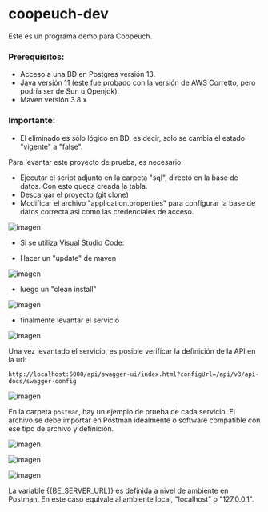 # coopeuch-dev

Este es un programa demo para Coopeuch.
### Prerequisitos:
  - Acceso a una BD en Postgres versión 13.
  - Java versión 11 (este fue probado con la versión de AWS Corretto, pero podría ser de Sun u Openjdk).
  - Maven versión 3.8.x

### Importante:
  - El eliminado es sólo lógico en BD, es decir, solo se cambia el estado "vigente" a "false".

Para levantar este proyecto de prueba, es necesario:
- Ejecutar el script adjunto en la carpeta "sql", directo en la base de datos. Con esto queda creada la tabla.
- Descargar el proyecto (git clone)
- Modificar el archivo "application.properties" para configurar la base de datos correcta asi como las credenciales de acceso.

![imagen](https://user-images.githubusercontent.com/4118340/144622650-30d84d17-932a-4e4a-9c2d-6fbe8747c18b.png)


- Si se utiliza Visual Studio Code:

* Hacer un "update" de maven

![imagen](https://user-images.githubusercontent.com/4118340/144618631-056db282-5c60-4328-aafd-8ba7fbc16634.png)

* luego un "clean install"

![imagen](https://user-images.githubusercontent.com/4118340/144618915-0c65b9a4-ffa4-4880-91e3-29eaa8e6fa39.png)


* finalmente levantar el servicio

![imagen](https://user-images.githubusercontent.com/4118340/144619003-52b8bee5-0dad-42d3-b4c7-939ba1630210.png)



Una vez levantado el servicio, es posible verificar la definición de la API en la url:

`http://localhost:5000/api/swagger-ui/index.html?configUrl=/api/v3/api-docs/swagger-config`

![imagen](https://user-images.githubusercontent.com/4118340/144620318-c030b4f6-5e0e-402b-a7ae-62e76d90ff3e.png)


En la carpeta `postman`, hay un ejemplo de prueba de cada servicio. El archivo se debe importar en Postman idealmente o software compatible con ese tipo de archivo y definición.

![imagen](https://user-images.githubusercontent.com/4118340/144620555-e0d6c994-70ce-4c98-94af-fa56be47e982.png)

![imagen](https://user-images.githubusercontent.com/4118340/144620593-e2f93a53-760b-4732-a07a-d33df8d429fa.png)

![imagen](https://user-images.githubusercontent.com/4118340/144620770-fbab5b55-aa5e-43c5-ac36-7343555f7521.png)

La variable {{BE_SERVER_URL}} es definida a nivel de ambiente en Postman. En este caso equivale al ambiente local, "localhost" o "127.0.0.1".
